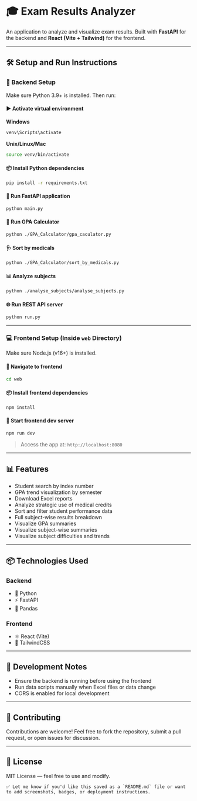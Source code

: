 
# 🎓 Exam Results Analyzer

An application to analyze and visualize exam results. Built with **FastAPI** for the backend and **React (Vite + Tailwind)** for the frontend.

---

## 🛠️ Setup and Run Instructions

### 🔧 Backend Setup

Make sure Python 3.9+ is installed. Then run:

#### ▶️ Activate virtual environment

**Windows**
```bash
venv\Scripts\activate
````

**Unix/Linux/Mac**

```bash
source venv/bin/activate
```

#### 📦 Install Python dependencies

```bash
pip install -r requirements.txt
```

#### 🚀 Run FastAPI application

```bash
python main.py
```

#### 🧮 Run GPA Calculator

```bash
python ./GPA_Calculator/gpa_caculator.py
```

#### 🩺 Sort by medicals

```bash
python ./GPA_Calculator/sort_by_medicals.py
```

#### 📊 Analyze subjects

```bash
python ./analyse_subjects/analyse_subjects.py
```

#### 🌐 Run REST API server

```bash
python run.py
```

---

### 💻 Frontend Setup (Inside `web` Directory)

Make sure Node.js (v16+) is installed.

#### 📁 Navigate to frontend

```bash
cd web
```

#### 📦 Install frontend dependencies

```bash
npm install
```

#### 🚀 Start frontend dev server

```bash
npm run dev
```

> Access the app at: `http://localhost:8080`

---

## 📊 Features

* Student search by index number
* GPA trend visualization by semester
* Download Excel reports
* Analyze strategic use of medical credits
* Sort and filter student performance data
* Full subject-wise results breakdown
* Visualize GPA summaries
* Visualize subject-wise summaries
* Visualize subject difficulties and trends

---

## 📦 Technologies Used

### Backend

* 🐍 Python
* ⚡ FastAPI
* 🧮 Pandas

### Frontend

* ⚛️ React (Vite)
* 💨 TailwindCSS

---

## 🧪 Development Notes

* Ensure the backend is running before using the frontend
* Run data scripts manually when Excel files or data change
* CORS is enabled for local development

---

## 🤝 Contributing

Contributions are welcome!
Feel free to fork the repository, submit a pull request, or open issues for discussion.

---

## 📜 License

MIT License — feel free to use and modify.

```
✅ Let me know if you'd like this saved as a `README.md` file or want to add screenshots, badges, or deployment instructions.
```
